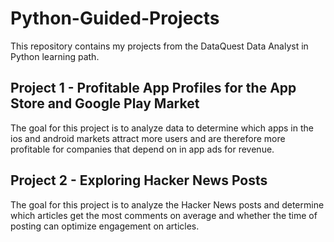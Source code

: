# Python-Guided-Projects
This repository contains my projects from the DataQuest Data Analyst in Python learning path. 

## Project 1 - Profitable App Profiles for the App Store and Google Play Market
The goal for this project is to analyze data to determine which apps in the ios and android markets attract more users and are therefore more profitable for companies that depend on in app ads for revenue.

## Project 2 - Exploring Hacker News Posts
The goal for this project is to analyze the Hacker News posts and determine which articles get the most comments on average and whether the time of posting can optimize engagement on articles.
